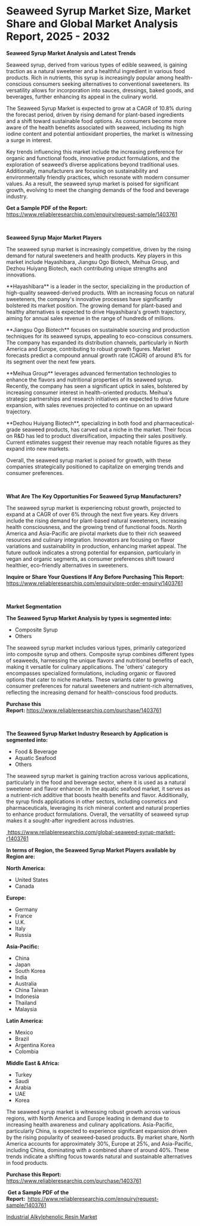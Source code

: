 <p><h1>Seaweed Syrup Market Size, Market Share and Global Market Analysis Report, 2025 - 2032</h1></p><p><strong>Seaweed Syrup Market Analysis and Latest Trends</strong></p>
<p><p>Seaweed syrup, derived from various types of edible seaweed, is gaining traction as a natural sweetener and a healthful ingredient in various food products. Rich in nutrients, this syrup is increasingly popular among health-conscious consumers seeking alternatives to conventional sweeteners. Its versatility allows for incorporation into sauces, dressings, baked goods, and beverages, further enhancing its appeal in the culinary world.</p><p>The Seaweed Syrup Market is expected to grow at a CAGR of 10.8% during the forecast period, driven by rising demand for plant-based ingredients and a shift toward sustainable food options. As consumers become more aware of the health benefits associated with seaweed, including its high iodine content and potential antioxidant properties, the market is witnessing a surge in interest.</p><p>Key trends influencing this market include the increasing preference for organic and functional foods, innovative product formulations, and the exploration of seaweed’s diverse applications beyond traditional uses. Additionally, manufacturers are focusing on sustainability and environmentally friendly practices, which resonate with modern consumer values. As a result, the seaweed syrup market is poised for significant growth, evolving to meet the changing demands of the food and beverage industry.</p></p>
<p><strong>Get a Sample PDF of the Report:&nbsp;</strong> <a href="https://www.reliableresearchiq.com/enquiry/request-sample/1403761?utm_campaign=2284&utm_medium=2&utm_source=Github&utm_content=ia&utm_term=28032025&utm_id=seaweed-syrup">https://www.reliableresearchiq.com/enquiry/request-sample/1403761</a></p>
<p>&nbsp;</p>
<p><strong>Seaweed Syrup Major Market Players</strong></p>
<p><p>The seaweed syrup market is increasingly competitive, driven by the rising demand for natural sweeteners and health products. Key players in this market include Hayashibara, Jiangsu Ogo Biotech, Meihua Group, and Dezhou Huiyang Biotech, each contributing unique strengths and innovations.</p><p>**Hayashibara** is a leader in the sector, specializing in the production of high-quality seaweed-derived products. With an increasing focus on natural sweeteners, the company's innovative processes have significantly bolstered its market position. The growing demand for plant-based and healthy alternatives is expected to drive Hayashibara's growth trajectory, aiming for annual sales revenue in the range of hundreds of millions.</p><p>**Jiangsu Ogo Biotech** focuses on sustainable sourcing and production techniques for its seaweed syrups, appealing to eco-conscious consumers. The company has expanded its distribution channels, particularly in North America and Europe, contributing to robust growth figures. Market forecasts predict a compound annual growth rate (CAGR) of around 8% for its segment over the next few years.</p><p>**Meihua Group** leverages advanced fermentation technologies to enhance the flavors and nutritional properties of its seaweed syrup. Recently, the company has seen a significant uptick in sales, bolstered by increasing consumer interest in health-oriented products. Meihua's strategic partnerships and research initiatives are expected to drive future expansion, with sales revenues projected to continue on an upward trajectory.</p><p>**Dezhou Huiyang Biotech**, specializing in both food and pharmaceutical-grade seaweed products, has carved out a niche in the market. Their focus on R&D has led to product diversification, impacting their sales positively. Current estimates suggest their revenue may reach notable figures as they expand into new markets.</p><p>Overall, the seaweed syrup market is poised for growth, with these companies strategically positioned to capitalize on emerging trends and consumer preferences.</p></p>
<p>&nbsp;</p>
<p><strong>What Are The Key Opportunities For Seaweed Syrup Manufacturers?</strong></p>
<p><p>The seaweed syrup market is experiencing robust growth, projected to expand at a CAGR of over 6% through the next five years. Key drivers include the rising demand for plant-based natural sweeteners, increasing health consciousness, and the growing trend of functional foods. North America and Asia-Pacific are pivotal markets due to their rich seaweed resources and culinary integration. Innovators are focusing on flavor variations and sustainability in production, enhancing market appeal. The future outlook indicates a strong potential for expansion, particularly in vegan and organic segments, as consumer preferences shift toward healthier, eco-friendly alternatives in sweeteners.</p></p>
<p><strong>Inquire or Share Your Questions If Any Before Purchasing This Report:</strong> <a href="https://www.reliableresearchiq.com/enquiry/pre-order-enquiry/1403761?utm_campaign=2284&utm_medium=2&utm_source=Github&utm_content=ia&utm_term=28032025&utm_id=seaweed-syrup">https://www.reliableresearchiq.com/enquiry/pre-order-enquiry/1403761</a></p>
<p>&nbsp;</p>
<p><strong>Market Segmentation</strong></p>
<p><strong>The Seaweed Syrup Market Analysis by types is segmented into:</strong></p>
<p><ul><li>Composite Syrup</li><li>Others</li></ul></p>
<p><p>The seaweed syrup market includes various types, primarily categorized into composite syrup and others. Composite syrup combines different types of seaweeds, harnessing the unique flavors and nutritional benefits of each, making it versatile for culinary applications. The 'others' category encompasses specialized formulations, including organic or flavored options that cater to niche markets. These variants cater to growing consumer preferences for natural sweeteners and nutrient-rich alternatives, reflecting the increasing demand for health-conscious food products.</p></p>
<p><strong>Purchase this Report:&nbsp;</strong><a href="https://www.reliableresearchiq.com/purchase/1403761?utm_campaign=2284&utm_medium=2&utm_source=Github&utm_content=ia&utm_term=28032025&utm_id=seaweed-syrup">https://www.reliableresearchiq.com/purchase/1403761</a></p>
<p>&nbsp;</p>
<p><strong>The Seaweed Syrup Market Industry Research by Application is segmented into:</strong></p>
<p><ul><li>Food & Beverage</li><li>Aquatic Seafood</li><li>Others</li></ul></p>
<p><p>The seaweed syrup market is gaining traction across various applications, particularly in the food and beverage sector, where it is used as a natural sweetener and flavor enhancer. In the aquatic seafood market, it serves as a nutrient-rich additive that boosts health benefits and flavor. Additionally, the syrup finds applications in other sectors, including cosmetics and pharmaceuticals, leveraging its rich mineral content and natural properties to enhance product formulations. Overall, the versatility of seaweed syrup makes it a sought-after ingredient across industries.</p></p>
<p><a href="https://www.reliableresearchiq.com/global-seaweed-syrup-market-r1403761?utm_campaign=2284&utm_medium=2&utm_source=Github&utm_content=ia&utm_term=28032025&utm_id=seaweed-syrup">&nbsp;https://www.reliableresearchiq.com/global-seaweed-syrup-market-r1403761</a></p>
<p><strong>In terms of Region, the Seaweed Syrup Market Players available by Region are:</strong></p>
<p>
    <p> <strong> North America: </strong>
        <ul>
            <li>United States</li>
            <li>Canada</li>
        </ul>
        </p> 
    <p> <strong> Europe: </strong>
        <ul>
            <li>Germany</li>
            <li>France</li>
            <li>U.K.</li>
            <li>Italy</li>
            <li>Russia</li>
        </ul>
        </p> 
    <p> <strong> Asia-Pacific: </strong>
        <ul>
            <li>China</li>
            <li>Japan</li>
            <li>South Korea</li>
            <li>India</li>
            <li>Australia</li>
            <li>China Taiwan</li>
            <li>Indonesia</li>
            <li>Thailand</li>
            <li>Malaysia</li>
        </ul>
        </p> 
    <p> <strong> Latin America: </strong>
        <ul>
            <li>Mexico</li>
            <li>Brazil</li>
            <li>Argentina Korea</li>
            <li>Colombia</li>
        </ul>
        </p> 
    <p> <strong> Middle East & Africa: </strong>
        <ul>
            <li>Turkey</li>
            <li>Saudi</li>
            <li>Arabia</li>
            <li>UAE</li>
            <li>Korea</li>
        </ul>
    </p>
    </p>
<p><p>The seaweed syrup market is witnessing robust growth across various regions, with North America and Europe leading in demand due to increasing health awareness and culinary applications. Asia-Pacific, particularly China, is expected to experience significant expansion driven by the rising popularity of seaweed-based products. By market share, North America accounts for approximately 30%, Europe at 25%, and Asia-Pacific, including China, dominating with a combined share of around 40%. These trends indicate a shifting focus towards natural and sustainable alternatives in food products.</p></p>
<p><strong>Purchase this Report: </strong><a href="https://www.reliableresearchiq.com/purchase/1403761?utm_campaign=2284&utm_medium=2&utm_source=Github&utm_content=ia&utm_term=28032025&utm_id=seaweed-syrup">https://www.reliableresearchiq.com/purchase/1403761</a></p>
<p>&nbsp;<strong>Get a Sample PDF of the Report:&nbsp;&nbsp;</strong><a href="https://www.reliableresearchiq.com/enquiry/request-sample/1403761?utm_campaign=2284&utm_medium=2&utm_source=Github&utm_content=ia&utm_term=28032025&utm_id=seaweed-syrup">https://www.reliableresearchiq.com/enquiry/request-sample/1403761</a></p>
<p><strong></strong></p>
<p><p><a href="https://github.com/SanjidaMahmud54/Market-Research-Report-List-2/blob/main/industrial-alkylphenolic-resin-market.md?utm_campaign=2284&utm_medium=2&utm_source=Github&utm_content=ia&utm_term=28032025&utm_id=seaweed-syrup">Industrial Alkylphenolic Resin Market</a></p></p>